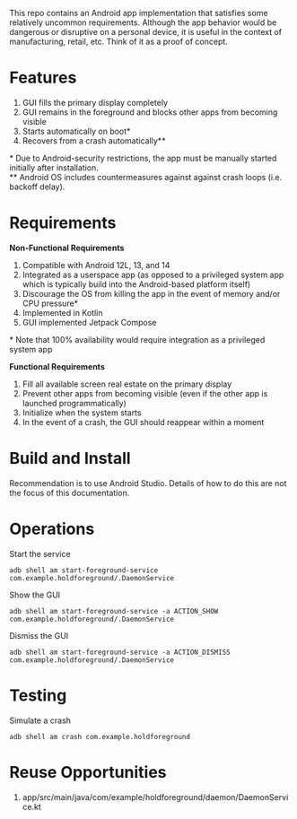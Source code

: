 This repo contains an Android app implementation that satisfies some relatively uncommon requirements. Although the app behavior would be dangerous or disruptive on a personal device, it is useful in the context of manufacturing, retail, etc. Think of it as a proof of concept.

# Features
1. GUI fills the primary display completely
2. GUI remains in the foreground and blocks other apps from becoming visible
3. Starts automatically on boot*
4. Recovers from a crash automatically**

\* Due to Android-security restrictions, the app must be manually started initially after installation.
<br>\*\* Android OS includes countermeasures against against crash loops (i.e. backoff delay).

# Requirements
**Non-Functional Requirements**
1. Compatible with Android 12L, 13, and 14
2. Integrated as a userspace app (as opposed to a privileged system app which is typically build into the Android-based platform itself)
3. Discourage the OS from killing the app in the event of memory and/or CPU pressure*
4. Implemented in Kotlin
5. GUI implemented Jetpack Compose

\* Note that 100% availability would require integration as a privileged system app

**Functional Requirements**
1. Fill all available screen real estate on the primary display
2. Prevent other apps from becoming visible (even if the other app is launched programmatically)
3. Initialize when the system starts
4. In the event of a crash, the GUI should reappear within a moment

# Build and Install
Recommendation is to use Android Studio. Details of how to do this are not the focus of this documentation.

# Operations
Start the service
```
adb shell am start-foreground-service com.example.holdforeground/.DaemonService
```
Show the GUI
```
adb shell am start-foreground-service -a ACTION_SHOW com.example.holdforeground/.DaemonService
```
Dismiss the GUI
```
adb shell am start-foreground-service -a ACTION_DISMISS com.example.holdforeground/.DaemonService
```
# Testing
Simulate a crash
```
adb shell am crash com.example.holdforeground
```
# Reuse Opportunities
1. app/src/main/java/com/example/holdforeground/daemon/DaemonService.kt
